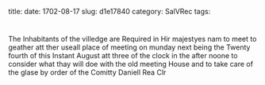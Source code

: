 title: 
date: 1702-08-17
slug: d1e17840
category: SalVRec
tags: 


<div markdown class="doc" id="d1e17840">


# 

The Inhabitants of the villedge are Required in Hir majestyes nam to meet to geather att ther useall place of meeting on munday next being the Twenty fourth of this Instant August att three of the clock in the after noone to consider what thay will doe with the old meeting House and to take care of the glase by order of the Comitty Daniell Rea Clr
</div>